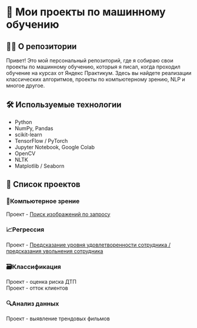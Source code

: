 # 🧠 Мои проекты по машинному обучению 
## 👨‍💻 О репозитории
Привет! Это мой персональный репозиторий, где я собираю свои проекты по машинному обучению, которыя я писал, когда проходил обучение на курсах от Яндекс Практикум. Здесь вы найдете реализации классических алгоритмов, проекты по компьютерному зрению, NLP и многое другое.
## 🛠️ Используемые технологии

- Python
- NumPy, Pandas
- scikit-learn
- TensorFlow / PyTorch
- Jupyter Notebook, Google Colab
- OpenCV
- NLTK
- Matplotlib / Seaborn
## 📝 Список проектов
### 🔭Компьютерное зрение
Проект - [Поиск изображений по запросу](./project_cv_image_search/README.md)

### 📈Регрессия
Проект - [Предсказание уровня удовлетворенности сотрудника / предсказания увольнения сотрудника](./project_hr_regression/README.md)
### 🗃️Классификация
Проект - оценка риска ДТП   
Проект - отток клиентов
### 🔍️Анализ данных
Проект - выявление трендовых фильмов

